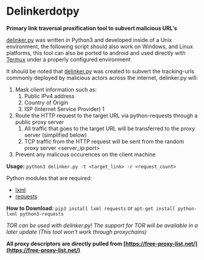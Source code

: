 # Delinkerdotpy
**Primary link traversal proxification tool to subvert malicious URL's**

[delinker.py](https://github.com/DXL0xff/Delinkerdotpy/blob/master/delinker.py) was written in Python3 and developed inside of a Unix environment, the following script should also work on Windows, and Linux platforms, this tool can also be ported to android and used directly with [Termux](https://termux.com/) under a properly configured environment

It should be noted that [delinker.py](https://github.com/DXL0xff/Delinkerdotpy/blob/master/delinker.py) was created to subvert the tracking-urls commonly deployed by malicious actors across the internet, delinker.py will:

1. Mask client information such as:
   1. Public IPv4 address
   1. Country of Origin
   1. ISP (Internet Service Provider)
   1
1. Route the HTTP request to the target URL via python-requests through a public proxy server
   1. All traffic that goes to the target URL will be transferred to the proxy server (simplified below)
   1. TCP traffic from the HTTP request will be sent from the random proxy server <server_ip:port>
1. Prevent any malicous occurences on the client machine

**Usage:** `python3 delinker.py -t <target_link> -r <request_count>`

Python modules that are required:

* [lxml](https://lxml.de/)
* [requests](https://packages.debian.org/search?keywords=python3-requests)

**How to Download:**
`pip3 install lxml requests`
or
`apt-get install python-lxml python3-requests`

*TOR can be used with delinker.py! The support for TOR will be available in a later update (This tool won't work through proxychains)*

**All proxy descriptors are directly pulled from [https://free-proxy-list.net/](https://free-proxy-list.net/)**
